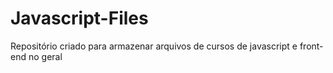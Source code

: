 # Javascript-Files
Repositório criado para armazenar arquivos de cursos de javascript e front-end no geral
